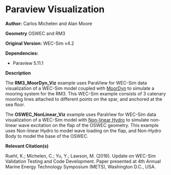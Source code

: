 # Paraview Visualization

**Author:**  	Carlos Michelen and Alan Moore

**Geometry**	OSWEC and RM3

**Original Version:** 	WEC-Sim v4.2 

**Dependencies:**	
* Paraview 5.11.1

**Description**

The **RM3_MoorDyn_Viz** example uses ParaView for WEC-Sim data visualization of a WEC-Sim model coupled with [MoorDyn](https://wec-sim.github.io/WEC-Sim/main/user/advanced_features.html#moordyn) to simulate a mooring system for the RM3. This WEC-Sim example consists of 3 catenary mooring lines attached to different points on the spar, and anchored at the sea floor.   

The **OSWEC_NonLinear_Viz** example uses ParaView for WEC-Sim data visualization of a WEC-Sim model with [Non-linear Hydro](https://wec-sim.github.io/WEC-Sim/main/user/advanced_features.html#nonlinear-buoyancy-and-froude-krylov-excitation) to simulate non-linear wave excitation on the flap of the OSWEC geometry. This example uses Non-linear Hydro to model wave loading on the flap, and Non-Hydro Body to model the base of the OSWEC.

**Relevant Citation(s)**

Ruehl, K.; Michelen, C.; Yu, Y.; Lawson, M. (2016). Update on WEC-Sim Validation Testing and Code Development. Paper presented at 4th Annual Marine Energy Technology Symposium (METS), Washington D.C., USA.